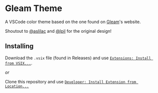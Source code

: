# Gleam Theme

A VSCode color theme based on the one found on [Gleam](https://gleam.run)'s
website. 

Shoutout to [@aslilac](https://github.com/aslilac) and
[@lpil](https://github.com/lpil) for the original design!

## Installing

Download the `.vsix` file (found in Releases) and use
[`Extensions: Install from VSIX...`](https://code.visualstudio.com/docs/editor/extension-marketplace#_install-from-a-vsix).

*or*

Clone this repository and use
[`Developer: Install Extension from Location...`](https://code.visualstudio.com/updates/v1_74#_install-an-extension-located-on-disk)